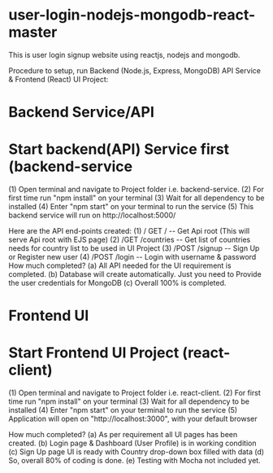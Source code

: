 # user-login-nodejs-mongodb-react-master
This is user login signup website using reactjs, nodejs and mongodb. 

Procedure to setup, run 
Backend (Node.js, Express, MongoDB) API Service & Frontend (React) UI Project:

# Backend Service/API
# Start backend(API) Service first (backend-service
(1)	Open terminal and navigate to Project folder i.e. backend-service.
(2)	For first time run "npm install" on your terminal
(3)	Wait for all dependency to be installed
(4)	Enter "npm start" on your terminal to run the service
(5)	This backend service will run on http://localhost:5000/

Here are the API end-points created:
(1)	/ GET /           		-- Get Api root (This will serve Api root with EJS page)
(2)	/GET /countries 	-- Get list of countries needs for country list to be used in UI Project
(3)	/POST /signup    	-- Sign Up or Register new user
(4)	/POST /login     		-- Login with username & password
How much completed? 
(a)	All API needed for the UI requirement is completed.
(b)	Database will create automatically. Just you need to Provide the user credentials for MongoDB
(c)	Overall 100% is completed.


# Frontend UI
# Start Frontend UI Project (react-client)	
(1)	Open terminal and navigate to Project folder i.e. react-client.
(2)	For first time run "npm install" on your terminal
(3)	Wait for all dependency to be installed
(4)	Enter "npm start" on your terminal to run the service
(5)	Application will open on "http://localhost:3000", with your default browser
	
How much completed? 
(a)	As per requirement all UI pages has been created.
(b)	Login page & Dashboard (User Profile) is in working condition
(c)	Sign Up page UI is ready with Country drop-down box filled with data
(d)	So, overall 80% of coding is done.
(e)	Testing with Mocha not included yet.
